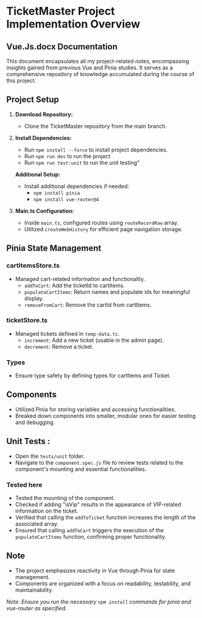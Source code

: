 # TicketMaster Project Implementation Overview

## Vue.Js.docx Documentation

This document encapsulates all my project-related notes, encompassing insights gained from previous Vue and Pinia studies. It serves as a comprehensive repository of knowledge accumulated during the course of this project.

## Project Setup

1. **Download Repository:**
   - Clone the TicketMaster repository from the main branch.

2. **Install Dependencies:**
   - Run `npm install --force` to install project dependencies.
   - Run `npm run dev` to run the project
   - Run `npm run test:unit` to run the unit testing"

   **Additional Setup:**
   - Install additional dependencies if needed:
     - `npm install pinia`
     - `npm install vue-router@4`
4. **Main.ts Configuration:**
   - Inside `main.ts`, configured routes using `routeRecordRaw` array.
   - Utilized `createWebHistory` for efficient page navigation storage.

## Pinia State Management

### cartItemsStore.ts

- Managed cart-related information and functionality.
  - `addToCart`: Add the ticketId to cartItems.
  - `populateCartItems`: Return names and populate ids for meaningful display.
  - `removeFromCart`: Remove the cartId from cartItems.

### ticketStore.ts

- Managed tickets defined in `temp-data.ts`.
  - `increment`: Add a new ticket (usable in the admin page).
  - `decrement`: Remove a ticket.

### Types

- Ensure type safety by defining types for cartItems and Ticket.

## Components

- Utilized Pinia for storing variables and accessing functionalities.
- Breaked down components into smaller, modular ones for easier testing and debugging.

## Unit Tests : 
- Open the `tests/unit` folder.
- Navigate to the `component.spec.js` file to review tests related to the component's mounting and essential functionalities.

### Tested here
- Tested the mounting of the component.
- Checked if adding "isVip" results in the appearance of VIP-related information on the ticket.
- Verified that calling the `addToTicket` function increases the length of the associated array.
- Ensured that calling `addToCart` triggers the execution of the `populateCartItems` function, confirming proper functionality.


## Note

- The project emphasizes reactivity in Vue through Pinia for state management.
- Components are organized with a focus on readability, testability, and maintainability.

*Note: Ensure you run the necessary `npm install` commands for pinia and vue-router as specified.*
